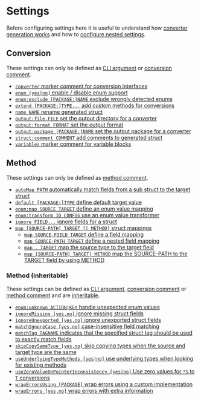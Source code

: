 # Settings

Before configuring settings here it is useful to understand how [converter
generation works](../explanation/generation.md) and how to [configure nested
settings](../guide/configure-nested.md).

## Conversion

These settings can only be defined as [CLI argument](./define-settings.md#cli) or
[conversion comment](./define-settings.md#conversion).

- [`converter` marker comment for conversion interfaces](./converter.md)
- [`enum [yes|no]` enable / disable enum support](./enum.md#enum-detect)
- [`enum:exclude [PACKAGE:]NAME` exclude wrongly detected enums](./enum.md#enum-exclude)
- [`extend [PACKAGE:]TYPE...` add custom methods for conversions](./extend.md)
- [`name NAME` rename generated struct](./name.md)
- [`output:file FILE` set the output directory for a converter](./output.md#output-file)
- [`output:format FORMAT` set the output format](./output.md#output-format)
- [`output:package [PACKAGE:]NAME` set the output package for a converter](./output.md#output-package)
- [`struct:comment COMMENT` add comments to generated struct](./struct.md#struct-comment-comment)
- [`variables` marker comment for variable blocks](./variables.md)

## Method

These settings can only be defined as [method comment](./define-settings.md#method).

- [`autoMap PATH` automatically match fields from a sub struct to the target struct](./autoMap.md)
- [`default [PACKAGE:]TYPE` define default target value](./default.md)
- [`enum:map SOURCE TARGET` define an enum value mapping](./enum.md#enum-map-source-target)
- [`enum:transform ID CONFIG` use an enum value transformer](./enum.md#enum-transform-id-config)
- [`ignore FIELD...` ignore fields for a struct](./ignore.md)
- [`map [SOURCE-PATH] TARGET [| METHOD]` struct mappings](./map.md)
  - [`map SOURCE-FIELD TARGET` define a field mapping](./map.md#map-source-field-target)
  - [`map SOURCE-PATH TARGET` define a nested field mapping](./map.md#map-source-path-target)
  - [`map . TARGET` map the source type to the target field](./map.md#map-dot-target)
  - [`map [SOURCE-PATH] TARGET| METHOD` map the SOURCE-PATH to the TARGET field by
    using METHOD](./map.md#map-source-path-target-method)


### Method (inheritable)

These settings can be defined as [CLI argument](./define-settings.md#cli),
[conversion comment](./define-settings.md#conversion) or
[method comment](./define-settings.md#method) and are
[inheritable](./define-settings.md#inheritance).

- [`enum:unknown ACTION|KEY` handle unexpected enum values](./enum.md#enum-unknown-action)
- [`ignoreMissing [yes,no]` ignore missing struct fields](./ignoreMissing.md) 
- [`ignoreUnexported [yes,no]` ignore unexported struct fields](./ignoreUnexported.md)
- [`matchIgnoreCase [yes,no]` case-insensitive field matching](./matchIgnoreCase.md)
- [`matchTag TAGNAME` indicates that the specified struct tag should be used to exactly match fields](./matchTag.md)
- [`skipCopySameType [yes,no]` skip copying types when the source and target type are the same](./skipCopySameType.md)
- [`useUnderlyingTypeMethods [yes|no]` use underlying types when looking for existing methods](./useUnderlyingTypeMethods.md)
- [`useZeroValueOnPointerInconsistency [yes|no]` Use zero values for `*S` to `T` conversions](./useZeroValueOnPointerInconsistency.md)
- [`wrapErrorsUsing [PACKAGE]` wrap errors using a custom implementation](./wrapErrorsUsing.md)
- [`wrapErrors [yes,no]` wrap errors with extra information](./wrapErrors.md)
